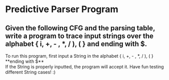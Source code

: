 <h1>Predictive Parser Program</h1>
<h2>Given the following CFG and the parsing table, write a program to trace input strings over the alphabet { i, +, - , *, / ), ( } and ending with $.</h2>
To run this program, first input a String in the alphabet { i, +, - , *, / ), ( } **ending with $** <br>
If the String is properly inputted, the program will accept it. Have fun testing different String cases! :)